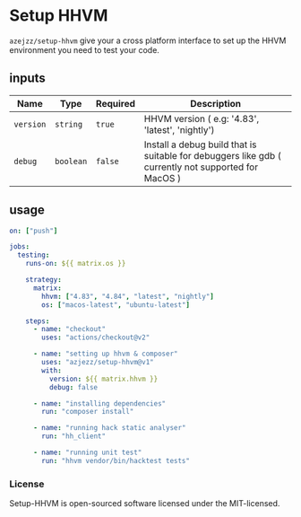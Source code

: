 # Setup HHVM

`azejzz/setup-hhvm` give your a cross platform interface to set up the HHVM environment you need to test your code.

## inputs

| Name      |    Type   | Required | Description                                                                                          |
|-----------|-----------|--------- |------------------------------------------------------------------------------------------------------|
| `version` | `string`  | `true`   | HHVM version ( e.g: '4.83', 'latest', 'nightly')                                                     |
| `debug`   | `boolean` | `false`  | Install a debug build that is suitable for debuggers like gdb ( currently not supported for MacOS )  |

## usage

```yaml
on: ["push"]

jobs:
  testing:
    runs-on: ${{ matrix.os }}

    strategy:
      matrix:
        hhvm: ["4.83", "4.84", "latest", "nightly"]
        os: ["macos-latest", "ubuntu-latest"]

    steps:
      - name: "checkout"
        uses: "actions/checkout@v2"

      - name: "setting up hhvm & composer"
        uses: "azjezz/setup-hhvm@v1"
        with:
          version: ${{ matrix.hhvm }}
          debug: false

      - name: "installing dependencies"
        run: "composer install"

      - name: "running hack static analyser"
        run: "hh_client"

      - name: "running unit test"
        run: "hhvm vendor/bin/hacktest tests"
```

### License

Setup-HHVM is open-sourced software licensed under the MIT-licensed.